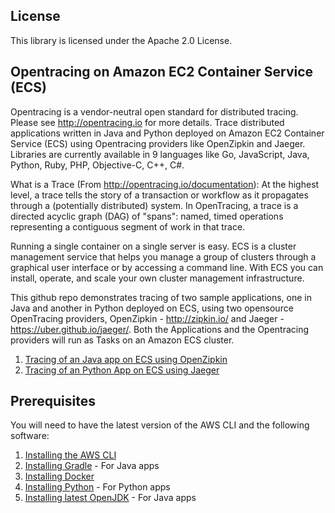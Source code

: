 ## License

This library is licensed under the Apache 2.0 License.
 
 ## Opentracing on Amazon EC2 Container Service (ECS) 
Opentracing is a vendor-neutral open standard for distributed tracing. Please see http://opentracing.io for more details. Trace distributed applications written in Java and Python deployed on Amazon EC2 Container Service (ECS) using Opentracing providers like OpenZipkin and Jaeger. Libraries are currently available in 9 languages like Go, JavaScript, Java, Python, Ruby, PHP, Objective-C, C++, C#.

What is a Trace (From http://opentracing.io/documentation): At the highest level, a trace tells the story of a transaction or workflow as it propagates through a (potentially distributed) system. In OpenTracing, a trace is a directed acyclic graph (DAG) of "spans": named, timed operations representing a contiguous segment of work in that trace.

Running a single container on a single server is easy. ECS is a cluster management service that helps you manage a group of clusters through a graphical user interface or by accessing a command line. With ECS you can install, operate, and scale your own cluster management infrastructure.

This github repo demonstrates tracing of two sample applications, one in Java and another in Python deployed on ECS, using two opensource OpenTracing providers, OpenZipkin - http://zipkin.io/ and Jaeger - https://uber.github.io/jaeger/. Both the Applications and the Opentracing providers will run as Tasks on an Amazon ECS cluster.

1. [Tracing of an Java app on ECS using OpenZipkin](https://github.com/aws-samples/ecs-opentracing/tree/master/zipkindemo)
2. [Tracing of an Python App on ECS using Jaeger](https://github.com/aws-samples/ecs-opentracing/tree/master/jaegerdemo)

## Prerequisites

You will need to have the latest version of the AWS CLI and the following software:

1. [Installing the AWS CLI](http://docs.aws.amazon.com/cli/latest/userguide/installing.html)
2. [Installing Gradle](https://gradle.org/install/) - For Java apps
3. [Installing Docker](https://docs.docker.com/engine/installation/)
4. [Installing Python](https://www.python.org/downloads/) - For Python apps
5. [Installing latest OpenJDK](http://openjdk.java.net/install/) - For Java apps





